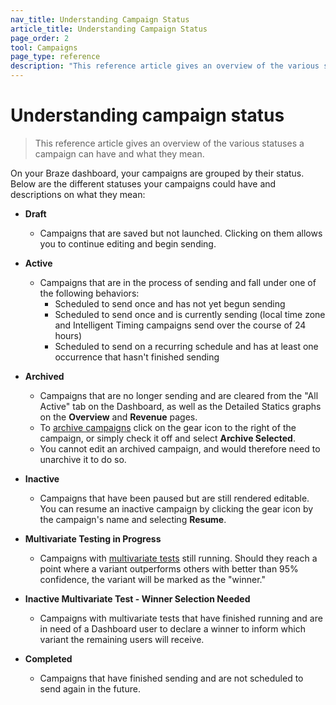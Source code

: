 ```yaml
---
nav_title: Understanding Campaign Status
article_title: Understanding Campaign Status
page_order: 2
tool: Campaigns
page_type: reference
description: "This reference article gives an overview of the various statuses a campaign can have and what they mean."
---
```

# Understanding campaign status

> This reference article gives an overview of the various statuses a campaign can have and what they mean.

On your Braze dashboard, your campaigns are grouped by their status. Below are the different statuses your campaigns could have and descriptions on what they mean:

- __Draft__
	- Campaigns that are saved but not launched. Clicking on them allows you to continue editing and begin sending.


- __Active__
	- Campaigns that are in the process of sending and fall under one of the following behaviors:
		- Scheduled to send once and has not yet begun sending
		- Scheduled to send once and is currently sending (local time zone and Intelligent Timing campaigns send over the course of 24 hours)
		- Scheduled to send on a recurring schedule and has at least one occurrence that hasn't finished sending


- __Archived__
	- Campaigns that are no longer sending and are cleared from the "All Active" tab on the Dashboard, as well as the Detailed Statics graphs on the **Overview** and **Revenue** pages.
	- To [archive campaigns][2] click on the gear icon to the right of the campaign, or simply check it off and select **Archive Selected**.
	- You cannot edit an archived campaign, and would therefore need to unarchive it to do so.


- __Inactive__
	- Campaigns that have been paused but are still rendered editable. You can resume an inactive campaign by clicking the gear icon by the campaign's name and selecting **Resume**.


- __Multivariate Testing in Progress__
	- Campaigns with [multivariate tests][1] still running. Should they reach a point where a variant outperforms others with better than 95% confidence, the variant will be marked as the "winner."


- __Inactive Multivariate Test - Winner Selection Needed__
	- Campaigns with multivariate tests that have finished running and are in need of a Dashboard user to declare a winner to inform which variant the remaining users will receive.


- __Completed__
	- Campaigns that have finished sending and are not scheduled to send again in the future.



[1]: {{site.baseurl}}/user_guide/engagement_tools/campaigns/testing_and_more/multivariate_testing/#multivariate-testing
[2]: {{site.baseurl}}/user_guide/engagement_tools/campaigns/scheduling_and_organizing/archiving_campaigns/#archiving-campaigns
